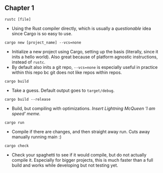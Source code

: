 ## Chapter 1
`rustc [file]`
- Using the Rust compiler directly, which is usually a _questionable_ idea since Cargo is so easy to use.

`cargo new [project_name] --vcs=none`
- Initialize a new project using Cargo, setting up the basis (literally, since it inits a hello world). Also great because of platform agnostic instructions, instead of `rustc`.
- By default also inits a git repo, `--vcs=none` is especially useful in practice within this repo bc git does not like repos within repos.

`cargo build`
- Take a guess. Default output goes to `target/debug`.

`cargo build --release`
- Build, but compiling with optimizations. _Insert Lightning McQueen 'I am speed' meme._

`cargo run`
- Compile if there are changes, and then straight away run. Cuts away manually running main :)

`cargo check`
- Check your spaghetti to see if it would compile, but do not actually compile it. Especially for bigger projects, this is much faster than a full build and works while developing but not testing yet.
